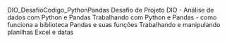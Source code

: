 DIO_DesafioCodigo_PythonPandas
Desafio de Projeto DIO - Análise de dados com Python e Pandas
Trabalhando com Python e Pandas - como funciona a biblioteca Pandas e suas funções
Trabalhando e manipulando planilhas Excel e datas
